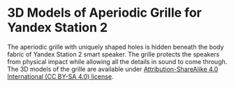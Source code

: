 # 3D Models of Aperiodic Grille for Yandex Station 2
 
The aperiodic grille with uniquely shaped holes is hidden beneath the body fabric of Yandex Station 2 smart speaker. The grille protects the speakers from physical impact while allowing all the details in sound to come through. 
The 3D models of the grille are available under [Attribution-ShareAlike 4.0 International (CC BY-SA 4.0) license](https://creativecommons.org/licenses/by-sa/4.0/).
